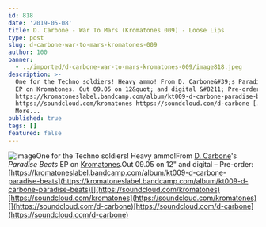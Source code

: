 ```yaml
---
id: 818
date: '2019-05-08'
title: D. Carbone - War To Mars (Kromatones 009) - Loose Lips
type: post
slug: d-carbone-war-to-mars-kromatones-009
author: 100
banner:
  - ../imported/d-carbone-war-to-mars-kromatones-009/image818.jpeg
description: >-
  One for the Techno soldiers! Heavy ammo! From D. Carbone&#39;s Paradise Beats
  EP on Kromatones. Out 09.05 on 12&quot; and digital &#8211; Pre-order:
  https://kromatoneslabel.bandcamp.com/album/kt009-d-carbone-paradise-beats
  https://soundcloud.com/kromatones https://soundcloud.com/d-carbone [...]Read
  More...
published: true
tags: []
featured: false
---
```

![image](../../imported/d-carbone-war-to-mars-kromatones-009/image818.jpeg)One for the Techno soldiers! Heavy ammo!From [D. Carbone](https://www.residentadvisor.net/dj/dcarbone)'s _Paradise Beats_ EP on [Kromatones](https://www.discogs.com/label/705592-Kromatones).Out 09.05 on 12" and digital – Pre-order: [](https://kromatoneslabel.bandcamp.com/album/kt009-d-carbone-paradise-beats)[https://kromatoneslabel.bandcamp.com/album/kt009-d-carbone-paradise-beats](https://kromatoneslabel.bandcamp.com/album/kt009-d-carbone-paradise-beats)[](https://soundcloud.com/kromatones)[https://soundcloud.com/kromatones](https://soundcloud.com/kromatones)[](https://soundcloud.com/d-carbone)[https://soundcloud.com/d-carbone](https://soundcloud.com/d-carbone)